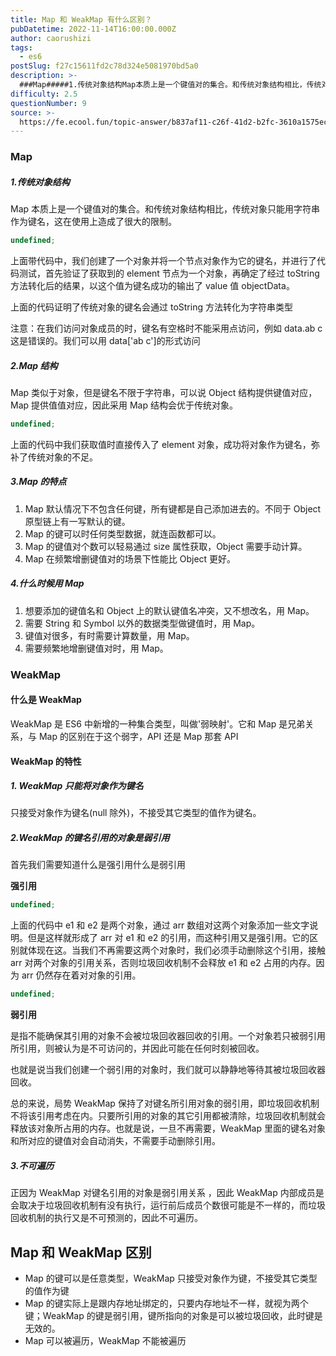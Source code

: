 ```yaml
---
title: Map 和 WeakMap 有什么区别？
pubDatetime: 2022-11-14T16:00:00.000Z
author: caorushizi
tags:
  - es6
postSlug: f27c15611fd2c78d324e5081970bd5a0
description: >-
  ###Map#####1.传统对象结构Map本质上是一个键值对的集合。和传统对象结构相比，传统对象只能用字符串作为键名，这在使用上造成了很大的限制。```typescriptundefined```上
difficulty: 2.5
questionNumber: 9
source: >-
  https://fe.ecool.fun/topic-answer/b837af11-c26f-41d2-b2fc-3610a1575ec2?orderBy=updateTime&order=desc&tagId=24
---
```


### Map

##### 1.传统对象结构

Map 本质上是一个键值对的集合。和传统对象结构相比，传统对象只能用字符串作为键名，这在使用上造成了很大的限制。

```typescript
undefined;
```

上面带代码中，我们创建了一个对象并将一个节点对象作为它的键名，并进行了代码测试，首先验证了获取到的 element 节点为一个对象，再确定了经过 toString 方法转化后的结果，以这个值为键名成功的输出了 value 值 objectData。

上面的代码证明了传统对象的键名会通过 toString 方法转化为字符串类型

注意：在我们访问对象成员的时，键名有空格时不能采用点访问，例如 data.ab c 这是错误的。我们可以用 data\['ab c'\]的形式访问

##### 2.Map 结构

Map 类似于对象，但是键名不限于字符串，可以说 Object 结构提供键值对应，Map 提供值值对应，因此采用 Map 结构会优于传统对象。

```typescript
undefined;
```

上面的代码中我们获取值时直接传入了 element 对象，成功将对象作为键名，弥补了传统对象的不足。

##### 3.Map 的特点

1.  Map 默认情况下不包含任何键，所有键都是自己添加进去的。不同于 Object 原型链上有一写默认的键。
2.  Map 的键可以时任何类型数据，就连函数都可以。
3.  Map 的键值对个数可以轻易通过 size 属性获取，Object 需要手动计算。
4.  Map 在频繁增删键值对的场景下性能比 Object 更好。

##### 4.什么时候用 Map

1.  想要添加的键值名和 Object 上的默认键值名冲突，又不想改名，用 Map。
2.  需要 String 和 Symbol 以外的数据类型做键值时，用 Map。
3.  键值对很多，有时需要计算数量，用 Map。
4.  需要频繁地增删键值对时，用 Map。

### WeakMap

#### 什么是 WeakMap

WeakMap 是 ES6 中新增的一种集合类型，叫做'弱映射'。它和 Map 是兄弟关系，与 Map 的区别在于这个弱字，API 还是 Map 那套 API

#### WeakMap 的特性

##### 1\. WeakMap 只能将对象作为键名

只接受对象作为键名(null 除外)，不接受其它类型的值作为键名。

##### 2.WeakMap 的键名引用的对象是弱引用

首先我们需要知道什么是强引用什么是弱引用

**强引用**

```typescript
undefined;
```

上面的代码中 e1 和 e2 是两个对象，通过 arr 数组对这两个对象添加一些文字说明。但是这样就形成了 arr 对 e1 和 e2 的引用，而这种引用又是强引用。它的区别就体现在这。当我们不再需要这两个对象时，我们必须手动删除这个引用，接触 arr 对两个对象的引用关系，否则垃圾回收机制不会释放 e1 和 e2 占用的内存。因为 arr 仍然存在着对对象的引用。

```typescript
undefined;
```

**弱引用**

是指不能确保其引用的对象不会被垃圾回收器回收的引用。一个对象若只被弱引用所引用，则被认为是不可访问的，并因此可能在任何时刻被回收。

也就是说当我们创建一个弱引用的对象时，我们就可以静静地等待其被垃圾回收器回收。

总的来说，局势 WeakMap 保持了对键名所引用对象的弱引用，即垃圾回收机制不将该引用考虑在内。只要所引用的对象的其它引用都被清除，垃圾回收机制就会释放该对象所占用的内存。也就是说，一旦不再需要，WeakMap 里面的键名对象和所对应的键值对会自动消失，不需要手动删除引用。

##### 3.不可遍历

正因为 WeakMap 对键名引用的对象是弱引用关系 ，因此 WeakMap 内部成员是会取决于垃圾回收机制有没有执行，运行前后成员个数很可能是不一样的，而垃圾回收机制的执行又是不可预测的，因此不可遍历。

## Map 和 WeakMap 区别

- Map 的键可以是任意类型，WeakMap 只接受对象作为键，不接受其它类型的值作为键
- Map 的键实际上是跟内存地址绑定的，只要内存地址不一样，就视为两个键；WeakMap 的键是弱引用，键所指向的对象是可以被垃圾回收，此时键是无效的。
- Map 可以被遍历，WeakMap 不能被遍历
